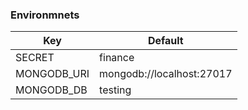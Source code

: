 
### Environmnets
| Key         | Default                   |
|-------------|---------------------------|
| SECRET      | finance                   |
| MONGODB_URI | mongodb://localhost:27017 |
| MONGODB_DB  | testing                   |
